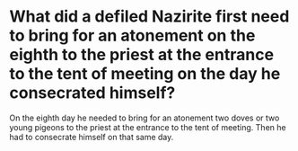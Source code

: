 # What did a defiled Nazirite first need to bring for an atonement on the eighth to the priest at the entrance to the tent of meeting on the day he consecrated himself?

On the eighth day he needed to bring for an atonement two doves or two young pigeons to the priest at the entrance to the tent of meeting. Then he had to consecrate himself on that same day.
